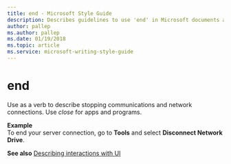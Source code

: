 ```yaml
---
title: end - Microsoft Style Guide
description: Describes guidelines to use 'end' in Microsoft documents and provides alternate examples.
author: pallep
ms.author: pallep
ms.date: 01/19/2018
ms.topic: article
ms.service: microsoft-writing-style-guide
---
```


# end

Use as a verb to describe stopping communications and network connections. Use *close* for apps and programs.

**Example**  
To end your server connection, go to **Tools** and select **Disconnect Network Drive**.

**See also** [Describing interactions with UI](~/procedures-instructions/describing-interactions-with-ui.md)
